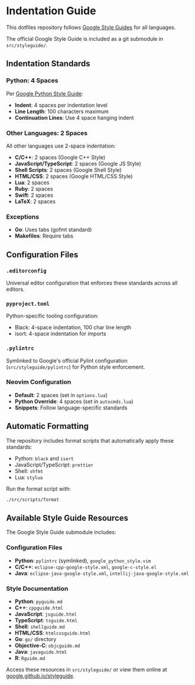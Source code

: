 # Indentation Guide

This dotfiles repository follows [Google Style Guides](https://github.com/google/styleguide) for all languages.

The official Google Style Guide is included as a git submodule in `src/styleguide/`.

## Indentation Standards

### Python: 4 Spaces
Per [Google Python Style Guide](https://google.github.io/styleguide/pyguide.html#s3.4-indentation):
- **Indent**: 4 spaces per indentation level
- **Line Length**: 100 characters maximum
- **Continuation Lines**: Use 4 space hanging indent

### Other Languages: 2 Spaces
All other languages use 2-space indentation:
- **C/C++**: 2 spaces (Google C++ Style)
- **JavaScript/TypeScript**: 2 spaces (Google JS Style)
- **Shell Scripts**: 2 spaces (Google Shell Style)
- **HTML/CSS**: 2 spaces (Google HTML/CSS Style)
- **Lua**: 2 spaces
- **Ruby**: 2 spaces
- **Swift**: 2 spaces
- **LaTeX**: 2 spaces

### Exceptions
- **Go**: Uses tabs (gofmt standard)
- **Makefiles**: Require tabs

## Configuration Files

### `.editorconfig`
Universal editor configuration that enforces these standards across all editors.

### `pyproject.toml`
Python-specific tooling configuration:
- Black: 4-space indentation, 100 char line length
- isort: 4-space indentation for imports

### `.pylintrc`
Symlinked to Google's official Pylint configuration (`src/styleguide/pylintrc`) for Python style enforcement.

### Neovim Configuration
- **Default**: 2 spaces (set in `options.lua`)
- **Python Override**: 4 spaces (set in `autocmds.lua`)
- **Snippets**: Follow language-specific standards

## Automatic Formatting

The repository includes format scripts that automatically apply these standards:
- Python: `black` and `isort`
- JavaScript/TypeScript: `prettier`
- Shell: `shfmt`
- Lua: `stylua`

Run the format script with:
```bash
./src/scripts/format
```

## Available Style Guide Resources

The Google Style Guide submodule includes:

### Configuration Files
- **Python**: `pylintrc` (symlinked), `google_python_style.vim`
- **C/C++**: `eclipse-cpp-google-style.xml`, `google-c-style.el`
- **Java**: `eclipse-java-google-style.xml`, `intellij-java-google-style.xml`

### Style Documentation
- **Python**: `pyguide.md`
- **C++**: `cppguide.html`
- **JavaScript**: `jsguide.html`
- **TypeScript**: `tsguide.html`
- **Shell**: `shellguide.md`
- **HTML/CSS**: `htmlcssguide.html`
- **Go**: `go/` directory
- **Objective-C**: `objcguide.md`
- **Java**: `javaguide.html`
- **R**: `Rguide.md`

Access these resources in `src/styleguide/` or view them online at [google.github.io/styleguide](https://google.github.io/styleguide/).